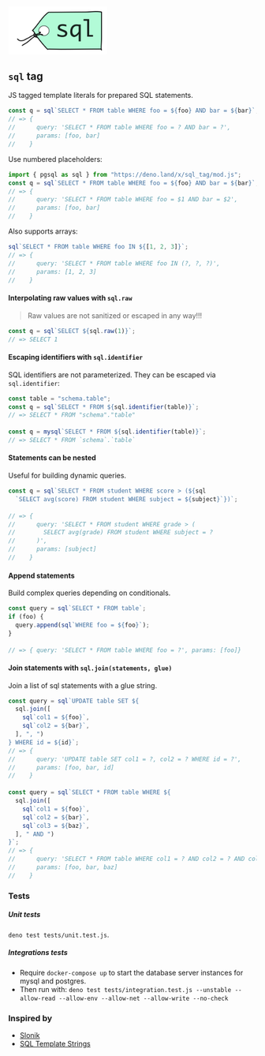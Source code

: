 <img width="200px" style src="https://github.com/dsego/sql_tag/raw/main/media/sql_tag.svg" />

## `sql` tag

JS tagged template literals for prepared SQL statements.

```js
const q = sql`SELECT * FROM table WHERE foo = ${foo} AND bar = ${bar}`;
// => {
//      query: 'SELECT * FROM table WHERE foo = ? AND bar = ?',
//      params: [foo, bar]
//    }
```

Use numbered placeholders:

```js
import { pgsql as sql } from "https://deno.land/x/sql_tag/mod.js";
const q = sql`SELECT * FROM table WHERE foo = ${foo} AND bar = ${bar}`;
// => {
//      query: 'SELECT * FROM table WHERE foo = $1 AND bar = $2',
//      params: [foo, bar]
//    }
```

Also supports arrays:

```js
sql`SELECT * FROM table WHERE foo IN ${[1, 2, 3]}`;
// => {
//      query: 'SELECT * FROM table WHERE foo IN (?, ?, ?)',
//      params: [1, 2, 3]
//    }
```

#### Interpolating raw values with `sql.raw`

> Raw values are not sanitized or escaped in any way!!!

```js
const q = sql`SELECT ${sql.raw(1)}`;
// => SELECT 1
```

#### Escaping identifiers with `sql.identifier`

SQL identifiers are not parameterized. They can be escaped via `sql.identifier`:

```js
const table = "schema.table";
const q = sql`SELECT * FROM ${sql.identifier(table)}`;
// => SELECT * FROM "schema"."table"

const q = mysql`SELECT * FROM ${sql.identifier(table)}`;
// => SELECT * FROM `schema`.`table`
```

#### Statements can be nested

Useful for building dynamic queries.

```js
const q = sql`SELECT * FROM student WHERE score > (${sql
  `SELECT avg(score) FROM student WHERE subject = ${subject}`})`;

// => {
//      query: 'SELECT * FROM student WHERE grade > (
//        SELECT avg(grade) FROM student WHERE subject = ?
//      )',
//      params: [subject]
//    }
```

#### Append statements

Build complex queries depending on conditionals.

```js
const query = sql`SELECT * FROM table`;
if (foo) {
  query.append(sql`WHERE foo = ${foo}`);
}

// => { query: 'SELECT * FROM table WHERE foo = ?', params: [foo]}
```

#### Join statements with `sql.join(statements, glue)`

Join a list of sql statements with a glue string.

```js
const query = sql`UPDATE table SET ${
  sql.join([
    sql`col1 = ${foo}`,
    sql`col2 = ${bar}`,
  ], ", ")
} WHERE id = ${id}`;
// => {
//      query: 'UPDATE table SET col1 = ?, col2 = ? WHERE id = ?',
//      params: [foo, bar, id]
//    }

const query = sql`SELECT * FROM table WHERE ${
  sql.join([
    sql`col1 = ${foo}`,
    sql`col2 = ${bar}`,
    sql`col3 = ${baz}`,
  ], " AND ")
}`;
// => {
//      query: 'SELECT * FROM table WHERE col1 = ? AND col2 = ? AND col3 = ?',
//      params: [foo, bar, baz]
//    }
```

### Tests

##### Unit tests

`deno test tests/unit.test.js`.

##### Integrations tests

- Require `docker-compose up` to start the database server instances for mysql
  and postgres.
- Then run with:
  `deno test tests/integration.test.js --unstable --allow-read --allow-env --allow-net --allow-write --no-check`

### Inspired by

- [Slonik](https://github.com/gajus/slonik)
- [SQL Template Strings](https://github.com/felixfbecker/node-sql-template-strings)
